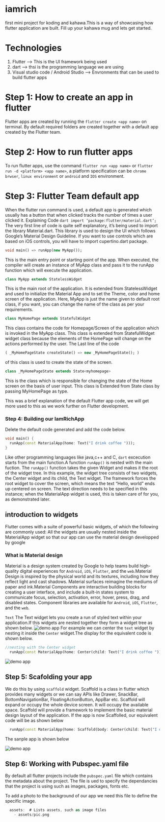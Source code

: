 # iamrich

first mini project for koding and kahawa.This is a way of showcasing how flutter application are built. Fill up your kahawa mug and lets get started.

# Technologies

1. Flutter --> This is the UI framework being used
2. dart --> thsi is the programming language we are using
3. Visual studio code / Android Studio --> Envronments that can be used to build flutter apps

# Step 1: How to create an app in flutter

Flutter apps are created by running the ``` flutter create <app name> ``` on terminal. By default required folders are created together with a default app created by the Flutter team.

# Step 2: How to run flutter apps

To run flutter apps, use the command ```flutter run <app name>``` or ```flutter run -d <platform> <app name>```, a platform specification can be ```chrome brwser```, ```linux environment``` or ```android``` and ``IOS`` environment.

# Step 3: Flutter Team default app

When the flutter run command is used, a default app is generated which usually has a button that when clicked tracks the number of times a user clicked it.
Explaining Code
````dart import ‘package:flutter/material.dart’;````
The very first line of code is quite self explanatory, it’s being used to import the library Material.dart. This library is used to design the UI which follows Google’s Material Design Guideline. If you want to use controls which are based on iOS controls, you will have to import cupertino.dart package.

````dart
void main() => runApp(new MyApp());
````

This is the main entry point or starting point of the app. When executed, the compiler will create an instance of MyApp class and pass it to the runApp function which will execute the application.

````dart
class MyApp extends StatelessWidget
````

This is the main root of the application. It is extended from StatelessWidget and used to initialize the Material App and to set the Theme, color and home screen of the application. Here, MyApp is just the name given to default root class, if you want, you can change the name of the class as per your requirements.

````dart
class MyHomePage extends StatefulWidget
````

This class contains the code for Homepage/Screen of the application which is invoked in the MyApp class. This class is extended from StatefulWidget widget class because the elements of the HomePage will change on the actions performed by the user. The Last line of the code

````dart
( _MyHomePageState createState() => new _MyHomePageState(); )
````

of this class is used to create the state of the screen.

````dart
class _MyHomePageState extends State<myhomepage>
````

This is the class which is responsible for changing the state of the Home screen on the basis of user input. This class is Extended from State class by passing MyHomePage as type.

This was a brief explanation of the default Flutter app code, we will get more used to this as we work further on Flutter development.

### Step 4: Building our IamRichApp

Delete the default code generated and add the code below.

````dart
void main() {
  runApp(const MaterialApp(home: Text("I drink coffee ")));
}
````

Like other  programming languages like java,c++ and C,  ```dart``` excecution starts from the main function.A function ```runApp()``` is nested with the main fuction. The ```runApp()``` function takes the given Widget and makes it the root of the widget tree. In this example, the widget tree consists of two widgets, the Center widget and its child, the Text widget. The framework forces the root widget to cover the screen, which means the text “Hello, world” ends up centered on screen. The text direction needs to be specified in this instance; when the MaterialApp widget is used, this is taken care of for you, as demonstrated later.

## introduction to widgets

Flutter comes with a suite of powerful basic widgets, of which the following are commonly used:
All the widgets are usually nested inside the MaterialApp widget so that  our app can use the material design developped by google

### What is Material design

Material is a design system created by Google to help teams build high-quality digital experiences for ```Android```, ```iOS```, ```Flutter```, and the ```web```.Material Design is inspired by the physical world and its textures, including how they reflect light and cast shadows. Material surfaces reimagine the mediums of paper and ink.Material Components are interactive building blocks for creating a user interface, and include a built-in states system to communicate focus, selection, activation, error, hover, press, drag, and disabled states. Component libraries are available for ```Android```, ```iOS```, ```Flutter```, and the ```web```.

```Text```
The Text widget lets you create a run of styled text within your application.If this widgets are nested together they form a widget tree as shown below.
![demo app ](https://github.com/kodingkahawa/iamRich/blob/dev/iamrichapp/assets/tree3.png)
For example we can center the ``text`` widget by nesting it inside the ```Center``` widget.The display for the equivalent code is shown below.
````dart
//nesting with the Center widget
  runApp(const MaterialApp(home: Center(child: Text("I drink coffee "))));
````
![demo app ](https://github.com/kodingkahawa/iamRich/blob/dev/iamrichapp/assets/demoapp.png)

## Step 5: Scafolding your app 
We do this by using ```scaffold``` widget.
Scaffold is a class in flutter which provides many widgets or we can say APIs like Drawer, SnackBar, BottomNavigationBar, FloatingActionButton, AppBar etc. Scaffold will expand or occupy the whole device screen. It will occupy the available space. Scaffold will provide a framework to implement the basic material design layout of the application. If the app is now Scaffolled, our equivalent code will be as shown below
````dart
  runApp(const MaterialApp(home: Scaffold(body: Center(child: Text("I drink coffee ")))));
````

The sanple app is shown below 

![demo app ](https://github.com/kodingkahawa/iamRich/blob/dev/iamrichapp/assets/scaffold.png)

## Step 6: Working with Pubspec.yaml file 
By default all flutter projects include the ```pubspec.yaml``` file  which contains the metadata about the project. The file is ued to specify the dependancies that the project is using such as images, packages, fonts etc.  

To add a photo to the background of our app we need this file to define the specific image.
````dart
  assets:  # Lists assets, such as image files
    - assets/pic.png


````


##

